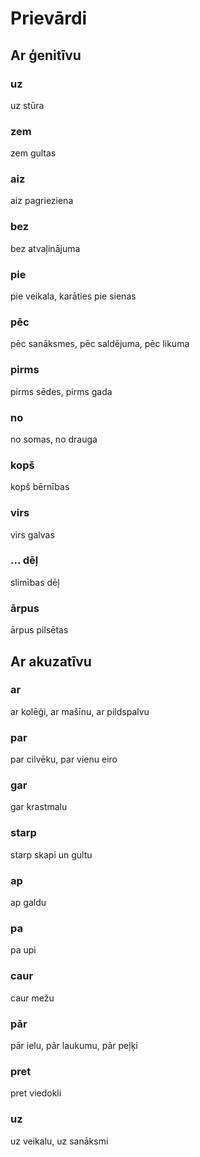 Prievārdi
=========

Ar ģenitīvu
-----------

### uz

uz stūra

### zem

zem gultas

### aiz

aiz pagrieziena

### bez

bez atvaļinājuma

### pie

pie veikala, karāties pie sienas

### pēc

pēc sanāksmes, pēc saldējuma, pēc likuma

### pirms

pirms sēdes, pirms gada

### no

no somas, no drauga

### kopš

kopš bērnības

### virs

virs galvas

### ... dēļ

slimības dēļ

### ārpus

ārpus pilsētas

Ar akuzatīvu
------------

### ar

ar kolēģi, ar mašīnu, ar pildspalvu

### par

par cilvēku, par vienu eiro

### gar

gar krastmalu

### starp

starp skapi un gultu

### ap

ap galdu

### pa

pa upi

### caur

caur mežu

### pār

pār ielu, pār laukumu, pār peļķi

### pret

pret viedokli

### uz

uz veikalu, uz sanāksmi
